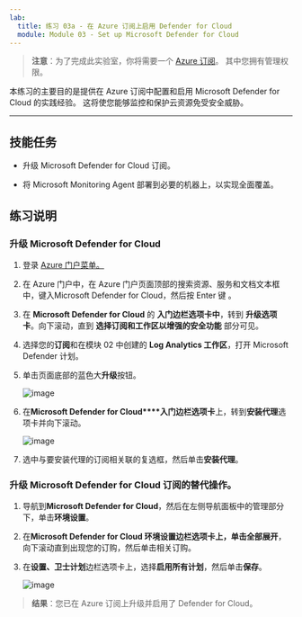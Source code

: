 ```yaml
---
lab:
  title: 练习 03a - 在 Azure 订阅上启用 Defender for Cloud
  module: Module 03 - Set up Microsoft Defender for Cloud
---
```



>**注意**：为了完成此实验室，你将需要一个 [Azure 订阅](https://azure.microsoft.com/en-us/free/?azure-portal=true)。 其中您拥有管理权限。 


本练习的主要目的是提供在 Azure 订阅中配置和启用 Microsoft Defender for Cloud 的实践经验。 这将使您能够监控和保护云资源免受安全威胁。 

---

## 技能任务

- 升级 Microsoft Defender for Cloud 订阅。
  
- 将 Microsoft Monitoring Agent 部署到必要的机器上，以实现全面覆盖。

## 练习说明

### 升级 Microsoft Defender for Cloud

1. 登录 [Azure 门户菜单。](https://portal.azure.com/)

2. 在 Azure 门户中，在 Azure 门户页面顶部的搜索资源、服务和文档文本框中，键入Microsoft Defender for Cloud，然后按 Enter 键  。

3. 在 **Microsoft Defender for Cloud** 的 **入门边栏选项卡中**，转到 **升级选项卡**。向下滚动，直到 **选择订阅和工作区以增强的安全功能** 部分可见。

4. 选择您的**订阅**和在模块 02 中创建的 **Log Analytics 工作区**，打开 Microsoft Defender 计划。

5. 单击页面底部的蓝色大**升级**按钮。
   
    ![image](https://github.com/MicrosoftLearning/Secure-Azure-services-and-workloads-with-Microsoft-Cloud-Security-Benchmark/assets/91347931/256bd584-b04f-4d5b-81a7-c83dd1af3b4f)
   
6. 在**Microsoft Defender for Cloud****入门边栏选项卡**上，转到**安装代理**选项卡并向下滚动。

    ![image](https://github.com/MicrosoftLearning/Secure-Azure-services-and-workloads-with-Microsoft-Cloud-Security-Benchmark/assets/91347931/8120ec8f-23dc-4636-bc45-b415c7894b8c)

7. 选中与要安装代理的订阅相关联的复选框，然后单击**安装代理**。

### 升级 Microsoft Defender for Cloud 订阅的替代操作。

1. 导航到**Microsoft Defender for Cloud**，然后在左侧导航面板中的管理部分下，单击**环境设置**。
   
2. 在**Microsoft Defender for Cloud **环境设置边栏选项卡上，单击**全部展开**，向下滚动直到出现您的订购，然后单击相关订购。

3. 在**设置、卫士计划**边栏选项卡上，选择**启用所有计划**，然后单击**保存**。

   ![image](https://github.com/MicrosoftLearning/Secure-Azure-services-and-workloads-with-Microsoft-Defender-for-Cloud-regulatory-compliance-controls/assets/91347931/4b684851-98ae-4720-a3e3-afa99aab8c43)




   

   
> **结果**：您已在 Azure 订阅上升级并启用了 Defender for Cloud。
